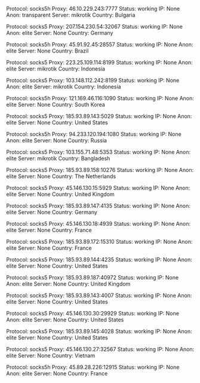 Protocol: socks5h
Proxy: 46.10.229.243:7777
Status: working
IP: None
Anon: transparent
Server: mikrotik
Country: Bulgaria

Protocol: socks5
Proxy: 207.154.230.54:32067
Status: working
IP: None
Anon: elite
Server: None
Country: Germany

Protocol: socks5h
Proxy: 45.91.92.45:28557
Status: working
IP: None
Anon: elite
Server: None
Country: Brazil

Protocol: socks5
Proxy: 223.25.109.114:8199
Status: working
IP: None
Anon: elite
Server: mikrotik
Country: Indonesia

Protocol: socks5
Proxy: 103.148.112.242:8199
Status: working
IP: None
Anon: elite
Server: mikrotik
Country: Indonesia

Protocol: socks5h
Proxy: 121.169.46.116:1090
Status: working
IP: None
Anon: elite
Server: None
Country: South Korea

Protocol: socks5
Proxy: 185.93.89.143:5029
Status: working
IP: None
Anon: elite
Server: None
Country: United States

Protocol: socks5h
Proxy: 94.233.120.194:1080
Status: working
IP: None
Anon: elite
Server: None
Country: Russia

Protocol: socks5
Proxy: 103.155.71.48:5353
Status: working
IP: None
Anon: elite
Server: mikrotik
Country: Bangladesh

Protocol: socks5
Proxy: 185.93.89.158:10276
Status: working
IP: None
Anon: elite
Server: None
Country: The Netherlands

Protocol: socks5
Proxy: 45.146.130.15:5929
Status: working
IP: None
Anon: elite
Server: None
Country: United Kingdom

Protocol: socks5
Proxy: 185.93.89.147:4135
Status: working
IP: None
Anon: elite
Server: None
Country: Germany

Protocol: socks5
Proxy: 45.146.130.18:4939
Status: working
IP: None
Anon: elite
Server: None
Country: France

Protocol: socks5
Proxy: 185.93.89.172:15310
Status: working
IP: None
Anon: elite
Server: None
Country: France

Protocol: socks5
Proxy: 185.93.89.144:4235
Status: working
IP: None
Anon: elite
Server: None
Country: United States

Protocol: socks5
Proxy: 185.93.89.187:40972
Status: working
IP: None
Anon: elite
Server: None
Country: United Kingdom

Protocol: socks5
Proxy: 185.93.89.143:4007
Status: working
IP: None
Anon: elite
Server: None
Country: United States

Protocol: socks5
Proxy: 45.146.130.30:29929
Status: working
IP: None
Anon: elite
Server: None
Country: United States

Protocol: socks5
Proxy: 185.93.89.145:4028
Status: working
IP: None
Anon: elite
Server: None
Country: United States

Protocol: socks5
Proxy: 45.146.130.27:32567
Status: working
IP: None
Anon: elite
Server: None
Country: Vietnam

Protocol: socks5h
Proxy: 45.89.28.226:12915
Status: working
IP: None
Anon: elite
Server: None
Country: France

